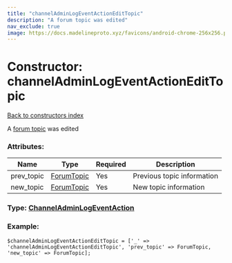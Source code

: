```yaml
---
title: "channelAdminLogEventActionEditTopic"
description: "A forum topic was edited"
nav_exclude: true
image: https://docs.madelineproto.xyz/favicons/android-chrome-256x256.png
---
```

# Constructor: channelAdminLogEventActionEditTopic  
[Back to constructors index](/API_docs/constructors/index.html)



A [forum topic](https://core.telegram.org/api/forum#forum-topics) was edited

### Attributes:

| Name     |    Type       | Required | Description |
|----------|---------------|----------|-------------|
|prev\_topic|[ForumTopic](/API_docs/types/ForumTopic.html) | Yes|Previous topic information|
|new\_topic|[ForumTopic](/API_docs/types/ForumTopic.html) | Yes|New topic information|



### Type: [ChannelAdminLogEventAction](/API_docs/types/ChannelAdminLogEventAction.html)


### Example:

```
$channelAdminLogEventActionEditTopic = ['_' => 'channelAdminLogEventActionEditTopic', 'prev_topic' => ForumTopic, 'new_topic' => ForumTopic];
```  
